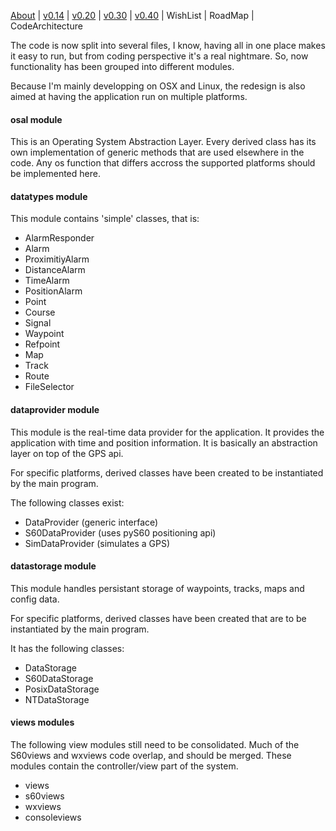 [About](http://code.google.com/p/tracker-py/wiki/About) |
[v0.14](http://code.google.com/p/tracker-py/wiki/TrackerV0_14) |
[v0.20](http://code.google.com/p/tracker-py/wiki/TrackerV0_20) |
[v0.30](http://code.google.com/p/tracker-py/wiki/TrackerV0_30) |
[v0.40](http://code.google.com/p/tracker-py/wiki/TrackerV0_40) |
WishList | RoadMap | CodeArchitecture

The code is now split into several files, I know, having all in one
place makes it easy to run, but from coding perspective it's a real
nightmare. So, now functionality has been grouped into different
modules.

Because I'm mainly developping on OSX and Linux, the redesign is also
aimed at having the application run on multiple platforms.

#### osal module ####

This is an Operating System Abstraction Layer.
Every derived class has its own implementation
of generic methods that are used elsewhere in the
code. Any os function that differs accross the
supported platforms should be implemented here.

#### datatypes module ####

This module contains 'simple' classes, that is:
  * AlarmResponder
  * Alarm
  * ProximitiyAlarm
  * DistanceAlarm
  * TimeAlarm
  * PositionAlarm
  * Point
  * Course
  * Signal
  * Waypoint
  * Refpoint
  * Map
  * Track
  * Route
  * FileSelector

#### dataprovider module ####

This module is the real-time data provider for the
application. It provides the application with time
and position information. It is basically an abstraction
layer on top of the GPS api.

For specific platforms, derived classes have been
created to be instantiated by the main program.

The following classes exist:
  * DataProvider (generic interface)
  * S60DataProvider (uses pyS60 positioning api)
  * SimDataProvider (simulates a GPS)

#### datastorage module ####

This module handles persistant storage of
waypoints, tracks, maps and config data.

For specific platforms, derived classes
have been created that are to be instantiated
by the main program.

It has the following classes:
  * DataStorage
  * S60DataStorage
  * PosixDataStorage
  * NTDataStorage

#### views modules ####

The following view modules still need to be consolidated.
Much of the S60views and wxviews code overlap, and should
be merged. These modules contain the controller/view part
of the system.

  * views
  * s60views
  * wxviews
  * consoleviews
